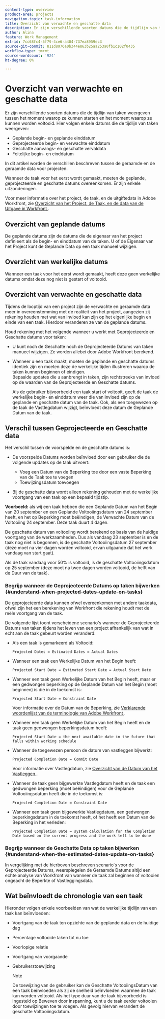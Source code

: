 ```yaml
---
content-type: overview
product-area: projects
navigation-topic: task-information
title: Overzicht van verwachte en geschatte data
description: Er zijn verschillende soorten datums die de tijdlijn van taken weergeven tussen het moment waarop ze kunnen starten en het moment waarop ze kunnen worden voltooid.
author: Alina
feature: Work Management
exl-id: 7cc68fc4-5f79-4ce6-a404-737ea8959ec3
source-git-commit: 811d8076a0b344e863b25aa253a0fb1c102f0435
workflow-type: tm+mt
source-wordcount: '924'
ht-degree: 0%

---
```


# Overzicht van verwachte en geschatte data

<!--Audited: 07/2024-->

Er zijn verschillende soorten datums die de tijdlijn van taken weergeven tussen het moment waarop ze kunnen starten en het moment waarop ze kunnen worden voltooid. Hier volgen enkele datums die de tijdlijn van taken weergeven:

* Geplande begin- en geplande einddatum
* Geprojecteerde begin- en verwachte einddatum
* Geschatte aanvangs- en geschatte vervaldata
* Feitelijke begin- en einddatum

In dit artikel worden de verschillen beschreven tussen de geraamde en de geraamde data voor projecten.

Wanneer de taak voor het eerst wordt gemaakt, moeten de geplande, geprojecteerde en geschatte datums overeenkomen. Er zijn enkele uitzonderingen.

Voor meer informatie over het project, de taak, en de uitgiftedata in Adobe Workfront, zie [ Overzicht van het Project, de Taak, en de data van de Uitgave in Workfront ](../../../workfront-basics/navigate-workfront/workfront-navigation/definitions-pti-dates.md).

## Overzicht van geplande datums

De geplande datums zijn de datums die de eigenaar van het project definieert als de begin- en einddatum van de taken. U of de Eigenaar van het Project kunt de Geplande Data op een taak manueel wijzigen.

## Overzicht van werkelijke datums

Wanneer een taak voor het eerst wordt gemaakt, heeft deze geen werkelijke datums omdat deze nog niet is gestart of voltooid.

## Overzicht van verwachte en geschatte data

Tijdens de looptijd van een project zijn de verwachte en geraamde data meer in overeenstemming met de realiteit van het project, aangezien zij rekening houden met wat van invloed kan zijn op het eigenlijke begin en einde van een taak. Hierdoor veranderen ze van de geplande datums.

Houd rekening met het volgende wanneer u werkt met Geprojecteerde en Geschatte datums voor taken:

* U kunt noch de Geschatte noch de Geprojecteerde Datums van taken manueel wijzigen. Ze worden allebei door Adobe Workfront berekend.
* Wanneer u een taak maakt, moeten de geplande en geschatte datums identiek zijn en moeten deze de werkelijke tijden illustreren waarop de taken kunnen beginnen of eindigen.\
  Bepaalde updates die u aanbrengt in taken, zijn rechtstreeks van invloed op de waarden van de Geprojecteerde en Geschatte datums.

  Als de gebruiker bijvoorbeeld een taak start of voltooit, geeft de taak de werkelijke begin- en einddatum weer die van invloed zijn op de geplande en geschatte datum van de taak. Ook, als een toegewezen op de taak de Vastlegdatum wijzigt, beïnvloedt deze datum de Geplande Datum van de taak.

## Verschil tussen Geprojecteerde en Geschatte data

Het verschil tussen de voorspelde en de geschatte datums is:

* De voorspelde Datums worden beïnvloed door een gebruiker die de volgende updates op de taak uitvoert:

   * Voeg een Datum van de Beperking toe door een vaste Beperking van de Taak toe te voegen
   * Toewijzingsdatum toevoegen

* Bij de geschatte data wordt alleen rekening gehouden met de werkelijke voortgang van een taak op een bepaald tijdstip.

**Voorbeeld:** als wij een taak hebben die een Geplande Datum van het Begin van 20 september en een Geplande Voltooiingsdatum van 24 september heeft, en het op Beperking moet beëindigen, de Verwachte Datum van de Voltooiing 24 september. Deze taak duurt 4 dagen.

De geschatte datum van voltooiing wordt berekend op basis van de huidige voortgang van de werkzaamheden. Dus als vandaag 23 september is en de taak nog niet is begonnen, is de geschatte Voltooiingsdatum 27 september (deze moet na vier dagen worden voltooid, ervan uitgaande dat het werk vandaag van start gaat).

Als de taak vandaag voor 50% is voltooid, is de geschatte Voltooiingsdatum op 25 september (deze moet na twee dagen worden voltooid, de helft van de Duur van de taak).


### Begrijp wanneer de Geprojecteerde Datums op taken bijwerken {#understand-when-projected-dates-update-on-tasks}

De geprojecteerde data kunnen ofwel overeenkomen met andere taakdata, ofwel zijn het een berekening van Workfront die rekening houdt met de reële voortgang van de taak.

De volgende lijst toont verscheidene scenario&#39;s wanneer de Geprojecteerde Datums van taken tijdens het leven van een project afhankelijk van wat in echt aan de taak gebeurt worden veranderd:

* Als een taak is gemarkeerd als Voltooid:

  `Projected Dates = Estimated Dates = Actual Dates`

* Wanneer een taak een Werkelijke Datum van het Begin heeft:

  `Projected Start Date = Estimated Start Date = Actual Start Date`

* Wanneer een taak geen Werkelijke Datum van het Begin heeft, maar er een gedwongen beperking op de Geplande Datum van het Begin (moet beginnen) is die in de toekomst is:

  `Projected Start Date = Constraint Date`

  Voor informatie over de Datum van de Beperking, zie [ Verklarende woordenlijst van de terminologie van Adobe Workfront ](../../../workfront-basics/navigate-workfront/workfront-navigation/workfront-terminology-glossary.md).

* Wanneer een taak geen Werkelijke Datum van het Begin heeft en de taak geen gedwongen beperkingsdatum heeft:

  `Projected Start Date = the next available date in the future that falls within working schedule`

* Wanneer de toegewezen persoon de datum van vastleggen bijwerkt:

  `Projected Completion Date = Commit Date`

  Voor informatie over Vastlegdatum, zie [ Overzicht van de Datum van het Vastleggen ](../../../manage-work/projects/updating-work-in-a-project/overview-of-commit-dates.md).

* Wanneer de taak geen bijgewerkte Vastlegdatum heeft en de taak een gedwongen beperking (moet beëindigen) voor de Geplande Voltooiingsdatum heeft die in de toekomst is:

  `Projected Completion Date = Constraint Date`

* Wanneer een taak geen bijgewerkte Vastlegdatum, een gedwongen beperkingsdatum in de toekomst heeft, of het heeft een Datum van de Beperking in het verleden:

  `Projected Completion Date = system calculation for the Completion Date based on the current progress and the work left to be done`

### Begrijp wanneer de Geschatte Data op taken bijwerken {#understand-when-the-estimated-dates-update-on-tasks}

In vergelijking met de hierboven beschreven scenario&#39;s voor de Geprojecteerde Datums, weerspiegelen de Geraamde Datums altijd een echte analyse van Workfront van wanneer de taak zal beginnen of voltooien ongeacht de Beperkte of Vastleggingsdata.

## Wat beïnvloedt de chronologie van een taak

Hieronder volgen enkele voorbeelden van wat de werkelijke tijdlijn van een taak kan beïnvloeden:

* Voortgang van de taak ten opzichte van de geplande data en de huidige dag
* Percentage voltooide taken tot nu toe
* Voorlopige relatie
* Voortgang van voorgaande
* Gebruikerstoewijzing

  >[!NOTE]
  >
  >De toewijzing van de gebruiker kan de Geschatte VoltooiingsDatum van een taak beïnvloeden als zij de snelheid beïnvloeden waarmee de taak kan worden voltooid. Als het type duur van de taak bijvoorbeeld is ingesteld op Beweven door inspanning, kunt u de taak eerder voltooien door toewijzingen toe te voegen. Als gevolg hiervan verandert de geschatte Voltooiingsdatum.
